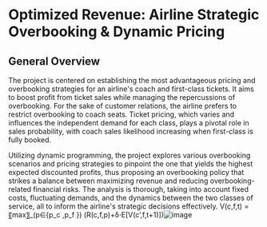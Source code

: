 # Optimized Revenue: Airline Strategic Overbooking & Dynamic Pricing
## General Overview

The project is centered on establishing the most advantageous pricing and overbooking strategies for an airline's coach and first-class tickets. It aims to boost profit from ticket sales while managing the repercussions of overbooking. For the sake of customer relations, the airline prefers to restrict overbooking to coach seats. Ticket pricing, which varies and influences the independent demand for each class, plays a pivotal role in sales probability, with coach sales likelihood increasing when first-class is fully booked.

Utilizing dynamic programming, the project explores various overbooking scenarios and pricing strategies to pinpoint the one that yields the highest expected discounted profits, thus proposing an overbooking policy that strikes a balance between maximizing revenue and reducing overbooking-related financial risks. The analysis is thorough, taking into account fixed costs, fluctuating demands, and the dynamics between the two classes of service, all to inform the airline's strategic decisions effectively.
V(c,f,t) = 〖max〗_(p∈{p_c ,p_f }) (R(c,f,p)+δ⋅E[V(c’,f,t+1)])![image](https://github.com/lvisa/Optimized-Revenue-Strategic-Overbooking-Dynamic-Pricing/assets/134125131/38dd85b1-91d9-4f0d-a2ba-d767453ec69d)
